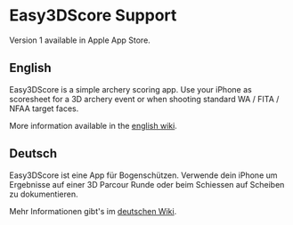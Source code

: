 # Easy3DScore Support
Version 1 available in Apple App Store.

## English
Easy3DScore is a simple archery scoring app. Use your iPhone as scoresheet for a 3D archery event or when shooting standard WA / FITA / NFAA target faces.

More information available in the [english wiki](https://github.com/dsasp/Easy3DScoreSupport/wiki/English-Version).

## Deutsch
Easy3DScore ist eine App für Bogenschützen. Verwende dein iPhone um Ergebnisse auf einer 3D Parcour Runde oder beim Schiessen auf Scheiben zu dokumentieren. 

Mehr Informationen gibt's im [deutschen Wiki](https://github.com/dsasp/Easy3DScoreSupport/wiki/Deutsche-Version).
